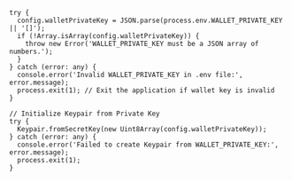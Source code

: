     
    try {
      config.walletPrivateKey = JSON.parse(process.env.WALLET_PRIVATE_KEY || '[]');
      if (!Array.isArray(config.walletPrivateKey)) {
        throw new Error('WALLET_PRIVATE_KEY must be a JSON array of numbers.');
      }
    } catch (error: any) {
      console.error('Invalid WALLET_PRIVATE_KEY in .env file:', error.message);
      process.exit(1); // Exit the application if wallet key is invalid
    }

    // Initialize Keypair from Private Key
    try {
      Keypair.fromSecretKey(new Uint8Array(config.walletPrivateKey));
    } catch (error: any) {
      console.error('Failed to create Keypair from WALLET_PRIVATE_KEY:', error.message);
      process.exit(1);
    }
    